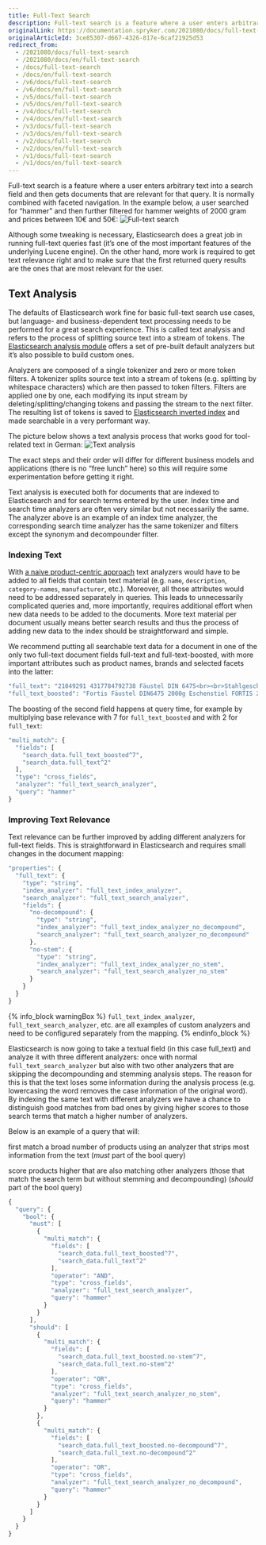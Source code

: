```yaml
---
title: Full-Text Search
description: Full-text search is a feature where a user enters arbitrary text into a search field and then gets documents that are relevant for that query.
originalLink: https://documentation.spryker.com/2021080/docs/full-text-search
originalArticleId: 3ce85307-d667-4326-817e-6caf21925d53
redirect_from:
  - /2021080/docs/full-text-search
  - /2021080/docs/en/full-text-search
  - /docs/full-text-search
  - /docs/en/full-text-search
  - /v6/docs/full-text-search
  - /v6/docs/en/full-text-search  
  - /v5/docs/full-text-search
  - /v5/docs/en/full-text-search  
  - /v4/docs/full-text-search
  - /v4/docs/en/full-text-search  
  - /v3/docs/full-text-search
  - /v3/docs/en/full-text-search  
  - /v2/docs/full-text-search
  - /v2/docs/en/full-text-search  
  - /v1/docs/full-text-search
  - /v1/docs/en/full-text-search
---
```


Full-text search is a feature where a user enters arbitrary text into a search field and then gets documents that are relevant for that query. It is normally combined with faceted navigation. In the example below, a user searched for “hammer” and then further filtered for hammer weights of 2000 gram and prices between 10€ and 50€:
![Full-text search](https://spryker.s3.eu-central-1.amazonaws.com/docs/Developer+Guide/Search+Engine/Full-Text+Search/fulltext-search.png) 

Although some tweaking is necessary, Elasticsearch does a great job in running full-text queries fast (it’s one of the most important features of the underlying Lucene engine). On the other hand, more work is required to get text relevance right and to make sure that the first returned query results are the ones that are most relevant for the user.

## Text Analysis

The defaults of Elasticsearch work fine for basic full-text search use cases, but language- and business-dependent text processing needs to be performed for a great search experience. This is called text analysis and refers to the process of splitting source text into a stream of tokens. The [Elasticsearch analysis module](https://www.elastic.co/guide/en/elasticsearch/reference/5.0/analysis.html) offers a set of pre-built default analyzers but it’s also possible to build custom ones.

Analyzers are composed of a single tokenizer and zero or more token filters. A tokenizer splits source text into a stream of tokens (e.g. splitting by whitespace characters) which are then passed to token filters. Filters are applied one by one, each modifying its input stream by deleting/splitting/changing tokens and passing the stream to the next filter. The resulting list of tokens is saved to [Elasticsearch inverted index](https://www.elastic.co/guide/en/elasticsearch/guide/current/inverted-index.html) and made searchable in a very performant way.

The picture below shows a text analysis process that works good for tool-related text in German:
![Text analysis](https://spryker.s3.eu-central-1.amazonaws.com/docs/Developer+Guide/Search+Engine/Full-Text+Search/text-analysis.png) 

The exact steps and their order will differ for different business models and applications (there is no “free lunch” here) so this will require some experimentation before getting it right.

Text analysis is executed both for documents that are indexed to Elasticsearch and for search terms entered by the user. Index time and search time analyzers are often very similar but not necessarily the same. The analyzer above is an example of an index time analyzer, the corresponding search time analyzer has the same tokenizer and filters except the synonym and decompounder filter.

### Indexing Text

With [a naive product-centric approach](http://project-a.github.io/on-site-search-design-patterns-for-e-commerce/#a-naive-product-centric-approach) text analyzers would have to be added to all fields that contain text material (e.g. `name`, `description`, `category-names`, `manufacturer`, etc.). Moreover, all those attributes would need to be addressed separately in queries. This leads to unnecessarily complicated queries and, more importantly, requires additional effort when new data needs to be added to the documents. More text material per document usually means better search results and thus the process of adding new data to the index should be straightforward and simple.

We recommend putting all searchable text data for a document in one of the only two full-text document fields full-text and full-text-boosted, with more important attributes such as product names, brands and selected facets into the latter:

```php
"full_text": "21049291 4317784792738 Fäustel DIN 6475<br><br>Stahlgeschmiedet, Kopf schwarz lackiert, Bahnen poliert, doppelt geschweifter Eschenstiel mit ozeanblau lackiertem Handende SP11968",
"full_text_boosted": "Fortis Fäustel DIN6475 2000g Eschenstiel FORTIS 2000 Fäustel Handwerkzeug Hammer Fäustel Fortis Fäustel, mit Eschen-Stiel Fortis Fäustel, mit Eschen-Stiel"
```

The boosting of the second field happens at query time, for example by multiplying base relevance with 7 for `full_text_boosted` and with 2 for `full_text`:

```php
"multi_match": {
  "fields": [
    "search_data.full_text_boosted^7",
    "search_data.full_text^2"
  ],
  "type": "cross_fields",
  "analyzer": "full_text_search_analyzer",
  "query": "hammer"
}
```

### Improving Text Relevance
Text relevance can be further improved by adding different analyzers for full-text fields. This is straightforward in Elasticsearch and requires small changes in the document mapping:

```js
"properties": {
  "full_text": {
    "type": "string",
    "index_analyzer": "full_text_index_analyzer",
    "search_analyzer": "full_text_search_analyzer",
    "fields": {
      "no-decompound": {
        "type": "string",
        "index_analyzer": "full_text_index_analyzer_no_decompound",
        "search_analyzer": "full_text_search_analyzer_no_decompound"
      },
      "no-stem": {
        "type": "string",
        "index_analyzer": "full_text_index_analyzer_no_stem",
        "search_analyzer": "full_text_search_analyzer_no_stem"
      }
    }
  }
}
```

{% info_block warningBox %}
`full_text_index_analyzer`, `full_text_search_analyzer`, etc. are all examples of custom analyzers and need to be configured separately from the mapping.
{% endinfo_block %}

Elasticsearch is now going to take a textual field (in this case full_text) and analyze it with three different analyzers: once with normal `full_text_search_analyzer` but also with two other analyzers that are skipping the decompounding and stemming analysis steps. The reason for this is that the text loses some information during the analysis process (e.g. lowercasing the word removes the case information of the original word). By indexing the same text with different analyzers we have a chance to distinguish good matches from bad ones by giving higher scores to those search terms that match a higher number of analyzers.

Below is an example of a query that will:

first match a broad number of products using an analyzer that strips most information from the text (_must_ part of the bool query)

score products higher that are also matching other analyzers (those that match the search term but without stemming and decompounding) (_should_ part of the bool query)

```js
{
  "query": {
    "bool": {
      "must": [
        {
          "multi_match": {
            "fields": [
              "search_data.full_text_boosted^7",
              "search_data.full_text^2"
            ],
            "operator": "AND",
            "type": "cross_fields",
            "analyzer": "full_text_search_analyzer",
            "query": "hammer"
          }
        }
      ],
      "should": [
        {
          "multi_match": {
            "fields": [
              "search_data.full_text_boosted.no-stem^7",
              "search_data.full_text.no-stem^2"
            ],
            "operator": "OR",
            "type": "cross_fields",
            "analyzer": "full_text_search_analyzer_no_stem",
            "query": "hammer"
          }
        },
        {
          "multi_match": {
            "fields": [
              "search_data.full_text_boosted.no-decompound^7",
              "search_data.full_text.no-decompound^2"
            ],
            "operator": "OR",
            "type": "cross_fields",
            "analyzer": "full_text_search_analyzer_no_decompound",
            "query": "hammer"
          }
        }
      ]
    }
  }
}
```

